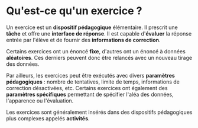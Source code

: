 # Qu'est-ce qu'un exercice ?

Un exercice est un **dispositif pédagogique** élémentaire. Il prescrit une **tâche** et offre une **interface de réponse**. Il est capable d'**évaluer** la réponse entrée par l'élève et de fournir des **informations de correction**. 

Certains exercices ont un énoncé **fixe**, d'autres ont un énoncé à données **aléatoires**. Ces derniers peuvent donc être relancés avec un nouveau tirage des données.

Par ailleurs, les exercices peut être exécutés avec divers **paramètres pédagogiques** : nombre de tentatives, limite de temps, informations de correction désactivées, etc. Certains exercices ont également des **paramètres spécifiques** permettant de spécifier l'aléa des données, l'apparence ou l'évaluation.

Les exercices sont généralement insérés dans des dispositifs pédagogiques plus complexes appelés **activités**.
